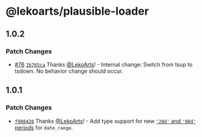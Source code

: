 # @lekoarts/plausible-loader

## 1.0.2

### Patch Changes

- [#76](https://github.com/LekoArts/astro-loaders/pull/76) [`1b765ca`](https://github.com/LekoArts/astro-loaders/commit/1b765cae75164526df93c110f6245f6957faf9f1) Thanks [@LekoArts](https://github.com/LekoArts)! - Internal change: Switch from tsup to tsdown. No behavior change should occur.

## 1.0.1

### Patch Changes

- [`f998420`](https://github.com/LekoArts/astro-loaders/commit/f9984200d85ce639d609c93b62f91cd21d3e6388) Thanks [@LekoArts](https://github.com/LekoArts)! - Add type support for new [`'28d'` and `'90d'` periods](https://github.com/plausible/docs/pull/594) for `date_range`.
